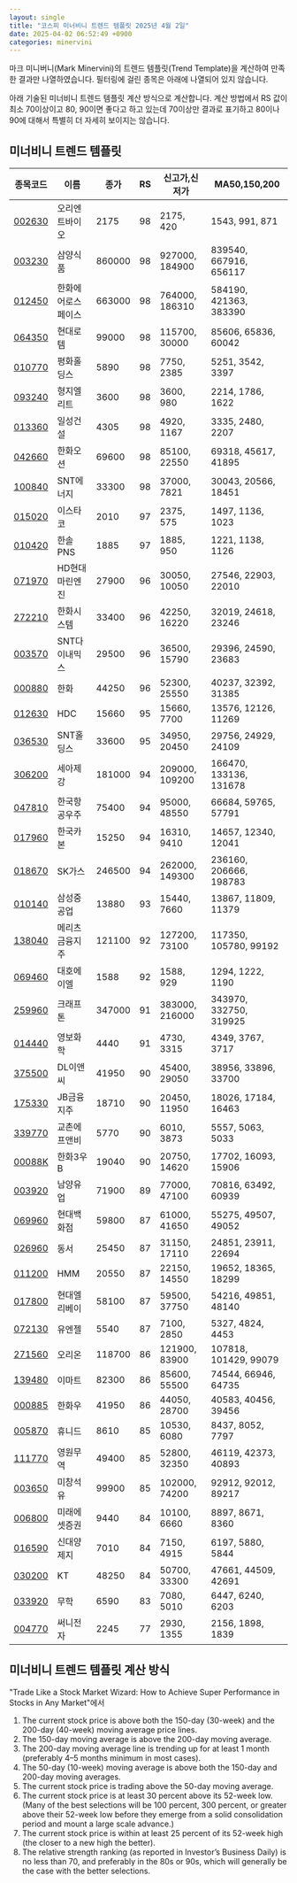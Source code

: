 ```yaml
---
layout: single
title: "코스피 미너비니 트렌드 템플릿 2025년 4월 2일"
date: 2025-04-02 06:52:49 +0900
categories: minervini
---
```

마크 미니버니(Mark Minervini)의 트렌드 템플릿(Trend Template)을 계산하여 만족한 결과만 나열하였습니다. 필터링에 걸린 종목은 아래에 나열되어 있지 않습니다.

아래 기술된 미너비니 트렌드 템플릿 계산 방식으로 계산합니다. 계산 방법에서 RS 값이 최소 70이상이고 80, 90이면 좋다고 하고 있는데 70이상만 결과로 표기하고 80이나 90에 대해서 특별히 더 자세히 보이지는 않습니다.

## 미너비니 트렌드 템플릿

|종목코드|이름|종가|RS|신고가,신저가|MA50,150,200|
|------|---|---|--|---------|------------|
|[002630](https://finance.daum.net/quotes/A002630)|오리엔트바이오|2175|98|2175, 420|1543, 991, 871|
|[003230](https://finance.daum.net/quotes/A003230)|삼양식품|860000|98|927000, 184900|839540, 667916, 656117|
|[012450](https://finance.daum.net/quotes/A012450)|한화에어로스페이스|663000|98|764000, 186310|584190, 421363, 383390|
|[064350](https://finance.daum.net/quotes/A064350)|현대로템|99000|98|115700, 30000|85606, 65836, 60042|
|[010770](https://finance.daum.net/quotes/A010770)|평화홀딩스|5890|98|7750, 2385|5251, 3542, 3397|
|[093240](https://finance.daum.net/quotes/A093240)|형지엘리트|3600|98|3600, 980|2214, 1786, 1622|
|[013360](https://finance.daum.net/quotes/A013360)|일성건설|4305|98|4920, 1167|3335, 2480, 2207|
|[042660](https://finance.daum.net/quotes/A042660)|한화오션|69600|98|85100, 22550|69318, 45617, 41895|
|[100840](https://finance.daum.net/quotes/A100840)|SNT에너지|33300|98|37000, 7821|30043, 20566, 18451|
|[015020](https://finance.daum.net/quotes/A015020)|이스타코|2010|97|2375, 575|1497, 1136, 1023|
|[010420](https://finance.daum.net/quotes/A010420)|한솔PNS|1885|97|1885, 950|1221, 1138, 1126|
|[071970](https://finance.daum.net/quotes/A071970)|HD현대마린엔진|27900|96|30050, 10050|27546, 22903, 22010|
|[272210](https://finance.daum.net/quotes/A272210)|한화시스템|33400|96|42250, 16220|32019, 24618, 23246|
|[003570](https://finance.daum.net/quotes/A003570)|SNT다이내믹스|29500|96|36500, 15790|29396, 24590, 23683|
|[000880](https://finance.daum.net/quotes/A000880)|한화|44250|96|52300, 25550|40237, 32392, 31385|
|[012630](https://finance.daum.net/quotes/A012630)|HDC|15660|95|15660, 7700|13576, 12126, 11269|
|[036530](https://finance.daum.net/quotes/A036530)|SNT홀딩스|33600|95|34950, 20450|29756, 24929, 24109|
|[306200](https://finance.daum.net/quotes/A306200)|세아제강|181000|94|209000, 109200|166470, 133136, 131678|
|[047810](https://finance.daum.net/quotes/A047810)|한국항공우주|75400|94|95000, 48550|66684, 59765, 57791|
|[017960](https://finance.daum.net/quotes/A017960)|한국카본|15250|94|16310, 9410|14657, 12340, 12041|
|[018670](https://finance.daum.net/quotes/A018670)|SK가스|246500|94|262000, 149300|236160, 206666, 198783|
|[010140](https://finance.daum.net/quotes/A010140)|삼성중공업|13880|93|15440, 7660|13867, 11809, 11379|
|[138040](https://finance.daum.net/quotes/A138040)|메리츠금융지주|121100|92|127200, 73100|117350, 105780, 99192|
|[069460](https://finance.daum.net/quotes/A069460)|대호에이엘|1588|92|1588, 929|1294, 1222, 1190|
|[259960](https://finance.daum.net/quotes/A259960)|크래프톤|347000|91|383000, 216000|343970, 332750, 319925|
|[014440](https://finance.daum.net/quotes/A014440)|영보화학|4440|91|4730, 3315|4349, 3767, 3717|
|[375500](https://finance.daum.net/quotes/A375500)|DL이앤씨|41950|90|45400, 29050|38956, 33896, 33700|
|[175330](https://finance.daum.net/quotes/A175330)|JB금융지주|18710|90|20450, 11950|18026, 17184, 16463|
|[339770](https://finance.daum.net/quotes/A339770)|교촌에프앤비|5770|90|6010, 3873|5557, 5063, 5033|
|[00088K](https://finance.daum.net/quotes/A00088K)|한화3우B|19040|90|20750, 14620|17702, 16093, 15906|
|[003920](https://finance.daum.net/quotes/A003920)|남양유업|71900|89|77000, 47100|70816, 63492, 60939|
|[069960](https://finance.daum.net/quotes/A069960)|현대백화점|59800|87|61000, 41650|55275, 49507, 49052|
|[026960](https://finance.daum.net/quotes/A026960)|동서|25450|87|31150, 17110|24851, 23911, 22694|
|[011200](https://finance.daum.net/quotes/A011200)|HMM|20550|87|22150, 14550|19652, 18365, 18299|
|[017800](https://finance.daum.net/quotes/A017800)|현대엘리베이|58100|87|59500, 37750|54216, 49851, 48140|
|[072130](https://finance.daum.net/quotes/A072130)|유엔젤|5540|87|7100, 2850|5327, 4824, 4453|
|[271560](https://finance.daum.net/quotes/A271560)|오리온|118700|86|121900, 83900|107818, 101429, 99079|
|[139480](https://finance.daum.net/quotes/A139480)|이마트|82300|86|85600, 55500|74544, 66946, 64735|
|[000885](https://finance.daum.net/quotes/A000885)|한화우|41950|86|44050, 28700|40583, 40456, 39456|
|[005870](https://finance.daum.net/quotes/A005870)|휴니드|8610|85|10530, 6080|8437, 8052, 7797|
|[111770](https://finance.daum.net/quotes/A111770)|영원무역|49400|85|52800, 32350|46119, 42373, 40893|
|[003650](https://finance.daum.net/quotes/A003650)|미창석유|99900|85|102000, 74200|92912, 92012, 89217|
|[006800](https://finance.daum.net/quotes/A006800)|미래에셋증권|9440|84|10100, 6660|8897, 8671, 8360|
|[016590](https://finance.daum.net/quotes/A016590)|신대양제지|7010|84|7150, 4915|6197, 5880, 5844|
|[030200](https://finance.daum.net/quotes/A030200)|KT|48250|84|50700, 33300|47661, 44509, 42691|
|[033920](https://finance.daum.net/quotes/A033920)|무학|6590|83|7080, 5010|6447, 6240, 6203|
|[004770](https://finance.daum.net/quotes/A004770)|써니전자|2245|77|2930, 1355|2156, 1898, 1839|

## 미너비니 트렌드 템플릿 계산 방식

"Trade Like a Stock Market Wizard: How to Achieve Super Performance in Stocks in Any Market"에서

 1. The current stock price is above both the 150-day (30-week) and the 200-day (40-week) moving average price lines.
 1. The 150-day moving average is above the 200-day moving average.
 1. The 200-day moving average line is trending up for at least 1 month (preferably 4–5 months minimum in most cases).
 1. The 50-day (10-week) moving average is above both the 150-day and 200-day moving averages.
 1. The current stock price is trading above the 50-day moving average.
 1. The current stock price is at least 30 percent above its 52-week low. (Many of the best selections will be 100 percent, 300 percent, or greater above their 52-week low before they emerge from a solid consolidation period and mount a large scale advance.)
 1. The current stock price is within at least 25 percent of its 52-week high (the closer to a new high the better).
 1. The relative strength ranking (as reported in Investor’s Business Daily) is no less than 70, and preferably in the 80s or 90s, which will generally be the case with the better selections.
